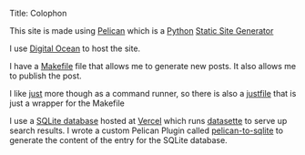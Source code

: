 Title: Colophon

This site is made using [Pelican](https://getpelican.com/) which is a [Python](https://www.python.org/) [Static Site Generator](https://en.wikipedia.org/wiki/Static_site_generator)

I use [Digital Ocean](https://www.digitalocean.com/) to host the site.

I have a [Makefile](https://raw.githubusercontent.com/ryancheley/ryancheley.com/main/Makefile) file that allows me to generate new posts. It also allows me to publish the post.

I like [just](https://github.com/casey/just) more though as a command runner, so there is also a [justfile](https://raw.githubusercontent.com/ryancheley/ryancheley.com/main/justfile) that is just a wrapper for the Makefile

I use a [SQLite database](https://sqlite.org/) hosted at [Vercel](https://vercel.com/) which runs [datasette](https://datasette.io/) to serve up search results. I wrote a custom Pelican Plugin called [pelican-to-sqlite](https://pypi.org/project/pelican-to-sqlite/) to generate the content of the entry for the SQLite database.
